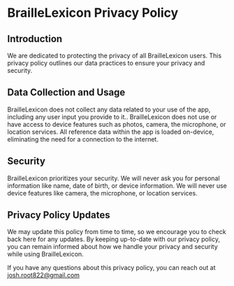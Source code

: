 # BrailleLexicon Privacy Policy

## Introduction

We are dedicated to protecting the privacy of all BrailleLexicon users. This privacy policy outlines our data practices to ensure your privacy and security.

## Data Collection and Usage
BrailleLexicon does not collect any data related to your use of the app, including any user input you provide to it.. BrailleLexicon does not use or have access to device features such as photos, camera, the microphone, or location services. All reference data within the app is loaded on-device, eliminating the need for a connection to the internet.

## Security

BrailleLexicon prioritizes your security. We will never ask you for personal information like name, date of birth, or device information. We will never use device features like camera, the microphone, or location services.

## Privacy Policy Updates

We may update this policy from time to time, so we encourage you to check back here for any updates. By keeping up-to-date with our privacy policy, you can remain informed about how we handle your privacy and security while using BrailleLexicon.

If you have any questions about this privacy policy, you can reach out at josh.root822@gmail.com
